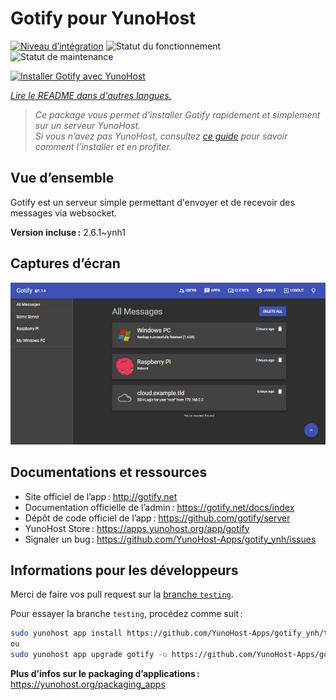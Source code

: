 <!--
Nota bene : ce README est automatiquement généré par <https://github.com/YunoHost/apps/tree/master/tools/readme_generator>
Il NE doit PAS être modifié à la main.
-->

# Gotify pour YunoHost

[![Niveau d’intégration](https://dash.yunohost.org/integration/gotify.svg)](https://ci-apps.yunohost.org/ci/apps/gotify/) ![Statut du fonctionnement](https://ci-apps.yunohost.org/ci/badges/gotify.status.svg) ![Statut de maintenance](https://ci-apps.yunohost.org/ci/badges/gotify.maintain.svg)

[![Installer Gotify avec YunoHost](https://install-app.yunohost.org/install-with-yunohost.svg)](https://install-app.yunohost.org/?app=gotify)

*[Lire le README dans d'autres langues.](./ALL_README.md)*

> *Ce package vous permet d’installer Gotify rapidement et simplement sur un serveur YunoHost.*  
> *Si vous n’avez pas YunoHost, consultez [ce guide](https://yunohost.org/install) pour savoir comment l’installer et en profiter.*

## Vue d’ensemble

Gotify est un serveur simple permettant d'envoyer et de recevoir des messages via websocket.


**Version incluse :** 2.6.1~ynh1

## Captures d’écran

![Capture d’écran de Gotify](./doc/screenshots/ui.png)

## Documentations et ressources

- Site officiel de l’app : <http://gotify.net>
- Documentation officielle de l’admin : <https://gotify.net/docs/index>
- Dépôt de code officiel de l’app : <https://github.com/gotify/server>
- YunoHost Store : <https://apps.yunohost.org/app/gotify>
- Signaler un bug : <https://github.com/YunoHost-Apps/gotify_ynh/issues>

## Informations pour les développeurs

Merci de faire vos pull request sur la [branche `testing`](https://github.com/YunoHost-Apps/gotify_ynh/tree/testing).

Pour essayer la branche `testing`, procédez comme suit :

```bash
sudo yunohost app install https://github.com/YunoHost-Apps/gotify_ynh/tree/testing --debug
ou
sudo yunohost app upgrade gotify -u https://github.com/YunoHost-Apps/gotify_ynh/tree/testing --debug
```

**Plus d’infos sur le packaging d’applications :** <https://yunohost.org/packaging_apps>

